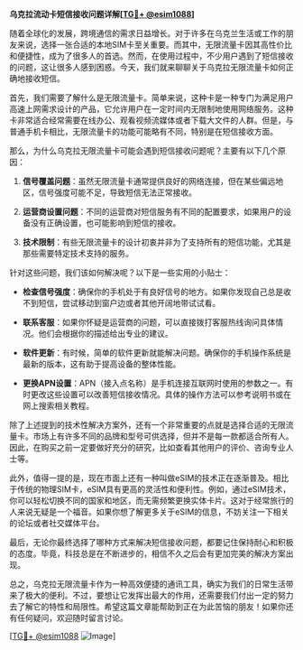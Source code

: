 **乌克拉流动卡短信接收问题详解[[TG💪+ @esim1088](https://t.me/s/esim1088)]**

随着全球化的发展，跨境通信的需求日益增长。对于许多在乌克兰生活或工作的朋友来说，选择一张合适的本地SIM卡至关重要。而其中，无限流量卡因其高性价比和便捷性，成为了很多人的首选。然而，在使用过程中，不少用户遇到了短信接收的问题，这让很多人感到困惑。今天，我们就来聊聊关于乌克拉无限流量卡如何正确地接收短信。

首先，我们需要了解什么是无限流量卡。简单来说，这种卡是一种专门为满足用户高速上网需求设计的产品，它允许用户在一定时间内无限制地使用网络服务。这种卡非常适合经常需要在线办公、观看视频流媒体或者下载大文件的人群。但是，与普通手机卡相比，无限流量卡的功能可能略有不同，特别是在短信接收方面。

那么，为什么乌克拉无限流量卡可能会遇到短信接收问题呢？主要有以下几个原因：

1. **信号覆盖问题**：虽然无限流量卡通常提供良好的网络连接，但在某些偏远地区，信号强度可能不足，导致短信无法正常接收。
   
2. **运营商设置问题**：不同的运营商对短信服务有不同的配置要求，如果用户的设备没有正确设置，也可能影响到短信的接收。

3. **技术限制**：有些无限流量卡的设计初衷并非为了支持所有的短信功能，尤其是那些需要特定技术支持的服务。

针对这些问题，我们该如何解决呢？以下是一些实用的小贴士：

- **检查信号强度**：确保你的手机处于有良好信号的地方。如果你发现自己总是收不到短信，尝试移动到窗户边或者其他开阔地带试试看。
  
- **联系客服**：如果你怀疑是运营商的问题，可以直接拨打客服热线询问具体情况。他们会根据你的描述给出专业的建议。
  
- **软件更新**：有时候，简单的软件更新就能解决问题。确保你的手机操作系统是最新的版本，这有助于提高设备的整体性能。
  
- **更换APN设置**：APN（接入点名称）是手机连接互联网时使用的参数之一。有时更改这些设置可以改善短信接收情况。具体的操作方法可以参考说明书或在网上搜索相关教程。

除了上述提到的技术性解决方案外，还有一个非常重要的点就是选择合适的无限流量卡。市场上有许多不同的品牌和型号可供选择，但并不是每一款都适合所有人。因此，在购买之前一定要做好充分的研究，比如查看其他用户的评价、咨询专业人士等。

此外，值得一提的是，现在市面上还有一种叫做eSIM的技术正在逐渐普及。相比于传统的物理SIM卡，eSIM具有更高的灵活性和便利性。例如，通过eSIM技术，你可以轻松切换不同的国家和地区，而无需频繁更换实体卡片。这对于经常旅行的人来说无疑是一个福音。如果你想了解更多关于eSIM的信息，不妨关注一下相关的论坛或者社交媒体平台。

最后，无论你最终选择了哪种方式来解决短信接收问题，都要记住保持耐心和积极的态度。毕竟，科技总是在不断进步的，相信不久之后会有更加完美的解决方案出现。

总之，乌克拉无限流量卡作为一种高效便捷的通讯工具，确实为我们的日常生活带来了极大的便利。不过，要想让它发挥出最大的作用，还需要我们付出一定的努力去了解它的特性和局限性。希望这篇文章能帮助到正在为此苦恼的朋友！如果你还有任何疑问，欢迎随时留言讨论。

[[TG💪+ @esim1088](https://t.me/s/esim1088) ![Image](https://i.postimg.cc/4NQfJmqS/Snipaste-2025-05-13-00-14-12.png)]